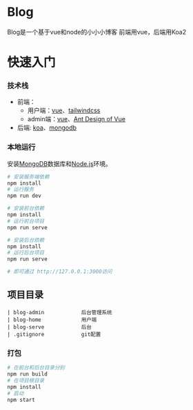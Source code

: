 
# Blog

Blog是一个基于vue和node的小小小博客
前端用vue，后端用Koa2

# 快速入门

### 技术栈

- 前端： 
  - 用户端：[vue](https://cn.vuejs.org/)、[tailwindcss](https://www.tailwindcss.com/) 
  - admin端：[vue](https://cn.vuejs.org/)、[Ant Design of Vue](https://www.antdv.com/)
- 后端: [koa](https://koa.bootcss.com/)、[mongodb](https://www.mongodb.com/)

### 本地运行

安装[MongoDB](https://www.mongodb.com/download-center?jmp=nav#community)数据库和[Node.js](https://nodejs.org/en/)环境。

``` bash
# 安装服务端依赖
npm install
# 运行服务
npm run dev

# 安装前台依赖
npm install
# 运行前台项目
npm run serve

# 安装后台依赖
npm install
# 运行后台项目
npm run serve

# 即可通过 http://127.0.0.1:3000访问
```

## 项目目录

```
| blog-admin            后台管理系统
| blog-home             用户端
| blog-serve            后台
| .gitignore            git配置
```

### 打包

```bash
# 在前台和后台目录分别
npm run build
# 在项目根目录
npm install
# 启动
npm start
```


 

